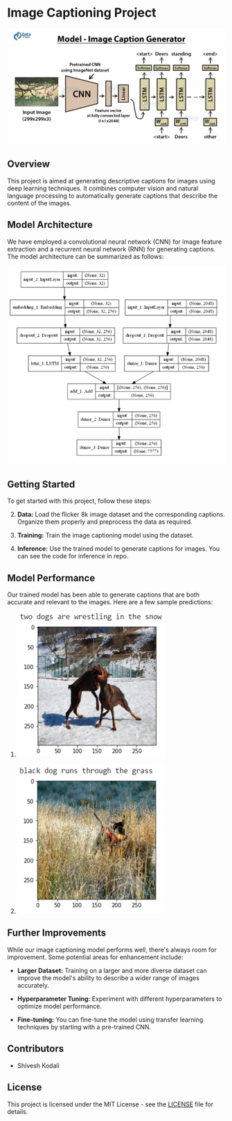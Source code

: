 # Image Captioning Project

![Image Captioning Model](imgs/modelimg.PNG)

## Overview

This project is aimed at generating descriptive captions for images using deep learning techniques. It combines computer vision and natural language processing to automatically generate captions that describe the content of the images.

## Model Architecture

We have employed a convolutional neural network (CNN) for image feature extraction and a recurrent neural network (RNN) for generating captions. The model architecture can be summarized as follows:

![Model Architecture](imgs/finalmodel.PNG)

## Getting Started

To get started with this project, follow these steps:

2. **Data:** Load the flicker 8k image dataset and the corresponding captions. Organize them properly and preprocess the data as required.

3. **Training:** Train the image captioning model using the dataset.

4. **Inference:** Use the trained model to generate captions for images. You can see the code for inference in repo.

## Model Performance

Our trained model has been able to generate captions that are both accurate and relevant to the images. Here are a few sample predictions:

1. ![Image 1](imgs/pred1.PNG)

2. ![Image 2](imgs/pred2.PNG)


## Further Improvements

While our image captioning model performs well, there's always room for improvement. Some potential areas for enhancement include:

- **Larger Dataset:** Training on a larger and more diverse dataset can improve the model's ability to describe a wider range of images accurately.

- **Hyperparameter Tuning:** Experiment with different hyperparameters to optimize model performance.

- **Fine-tuning:** You can fine-tune the model using transfer learning techniques by starting with a pre-trained CNN.

## Contributors

- Shivesh Kodali

## License

This project is licensed under the MIT License - see the [LICENSE](LICENSE) file for details.
